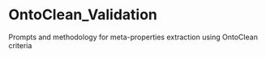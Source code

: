 # OntoClean_Validation
Prompts and methodology for meta-properties extraction using OntoClean criteria
